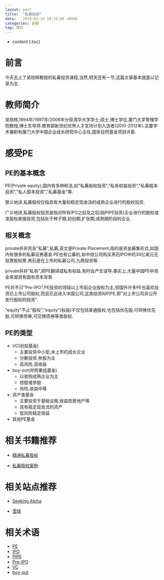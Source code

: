 ```yaml
---
layout: post
title:  "私募投资"
date:   2019-03-16 19:15:00 +0800
categories: 金融
tag: 理论
---
```


* content
{:toc}

# 前言

今天去上了吴晓辉教授的私募投资课程,当然,明天还有一节,这篇文章基本就是以记录为主.

# 教师简介

吴晓辉,1994年/1997年/2006年分获清华大学学士,硕士,博士学位.厦门大学管理学院教授,博士生导师.教育部新世纪优秀人才支持计划入选者(2010-2012年).主要学术兼职有厦门大学中国企业成长研究中心主任,国家自然基金项目评委.

# 感受PE

## PE的基本概念

PE(Private equity),国内有多种称法,如"私募股权投资","私有权益投资","私募股本投资","私人股本投资","私募基金"等.

狭义地讲,私募股权仅指具有大量和稳定现金流的成熟企业进行的股权投资.

广义地讲,私募股权投资是指对所有IPO之前及之后(指PIPE投资)企业进行的股权或准股权直接投资,包括处于种子期,初创期,扩张期,成熟期阶段的企业.

## 相关概念

private并非完全"私募",私募,英文是Private Placement,指的是资金募集形式,如国内有很多的私募证券基金.PE也有公募的,如中投公司购买黑石IPO中的30亿美元无投票股权票.黑石是在上市的私募公司.九鼎投资等.

private并非"私有",把PE翻译成私有权益,有时会产生误导.事实上,大量中国PE中资金来源具有国有资本背景.

PE并不只"Pre-IPO",PE投资的领域以上市前企业股权为主,但国外许多PE也喜欢投资已上市公司股权,而且已近进入中国公司,这类投资叫PIPE,即"对上市公司非公开发行股权的投资".

"equity"不止"股权","equity"(权益)不仅包括普通股权,也包括优先股,可转换优先股,可转换债券,可交换债券等类股权.

## PE的类型
- VC(创投基金)
    - 主要投资中小型,未上市的成长企业
    - 分散投资,参股为主
    - 高风险,高收益
- buy-out(并购重组基金)
    - 以收购成熟企业为主
    - 控股或参股
    - 风险,收益中等
- 资产类基金
    - 主要投资于基础设施,收益型房地产等
    - 具有稳定现金流的资产
    - 低风险稳定收益
- 其他PE基金

# 相关书籍推荐

- [精通私募股权](https://www.amazon.cn/dp/B07FGT7G28/ref=sr_1_1?ie=UTF8&qid=1552736831&sr=8-1&keywords=%E7%B2%BE%E9%80%9A%E7%A7%81%E5%8B%9F%E8%82%A1%E6%9D%83)

- [私募股权案例](https://www.amazon.cn/dp/B07JYQNHV2/ref=sr_1_1?ie=UTF8&qid=1552736871&sr=8-1&keywords=%E7%A7%81%E5%8B%9F%E8%82%A1%E6%9D%83%E6%A1%88%E4%BE%8B)

# 相关站点推荐

- [Seeking Alpha](https://seekingalpha.com/)

- [雪球](https://xueqiu.com/)


# 相关术语

- [PE](https://baike.baidu.com/item/%E7%A7%81%E5%8B%9F%E8%82%A1%E6%9D%83%E6%8A%95%E8%B5%84/7777330?fromtitle=PE&fromid=10854239#viewPageContent)
- [IPO](https://baike.baidu.com/item/%E9%A6%96%E6%AC%A1%E5%85%AC%E5%BC%80%E5%8B%9F%E8%82%A1/52072?fromtitle=IPO&fromid=210299)
- [PIPE](https://baike.baidu.com/item/pipe/10916984)
- [Pre-IPO](https://baike.baidu.com/item/Pre-IPO)
- [VC](https://baike.baidu.com/item/%E9%A3%8E%E9%99%A9%E6%8A%95%E8%B5%84/154499?fromtitle=vc&fromid=7792970#viewPageContent)
- [buy-out](https://en.wikipedia.org/wiki/Buyout)